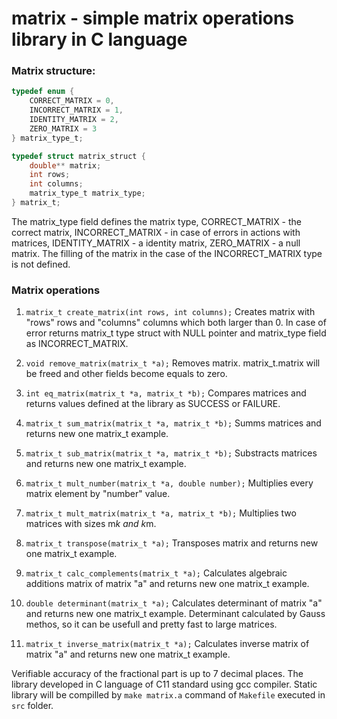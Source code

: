 # matrix - simple matrix operations library in C language

### Matrix structure:

```c
typedef enum {
    CORRECT_MATRIX = 0,
    INCORRECT_MATRIX = 1,
    IDENTITY_MATRIX = 2,
    ZERO_MATRIX = 3
} matrix_type_t;

typedef struct matrix_struct {
    double** matrix;
    int rows;
    int columns;
    matrix_type_t matrix_type;
} matrix_t;
```  

The matrix_type field defines the matrix type, CORRECT_MATRIX - the correct matrix, INCORRECT_MATRIX - in case of errors in actions with matrices, IDENTITY_MATRIX - a identity matrix, ZERO_MATRIX - a null matrix.
The filling of the matrix in the case of the INCORRECT_MATRIX type is not defined.  

### Matrix operations

1. ```matrix_t create_matrix(int rows, int columns);```
Creates matrix with "rows" rows and "columns" columns which both larger than 0. In case of error returns matrix_t type struct with NULL pointer and matrix_type field as INCORRECT_MATRIX.  

2. ```void remove_matrix(matrix_t *a);```
Removes matrix. matrix_t.matrix will be freed and other fields become equals to zero.  

3. ```int eq_matrix(matrix_t *a, matrix_t *b);```
Compares matrices and returns values defined at the library as SUCCESS or FAILURE.  

4. ```matrix_t sum_matrix(matrix_t *a, matrix_t *b);```
Summs matrices and returns new one matrix_t example.  

5. ```matrix_t sub_matrix(matrix_t *a, matrix_t *b);```
Substracts matrices and returns new one matrix_t example.  

6. ```matrix_t mult_number(matrix_t *a, double number);```
Multiplies every matrix element by "number" value.  

7. ```matrix_t mult_matrix(matrix_t *a, matrix_t *b);```
Multiplies two matrices with sizes m*k and k*m. 

8. ```matrix_t transpose(matrix_t *a);```
Transposes matrix and returns new one matrix_t example.  

9. ```matrix_t calc_complements(matrix_t *a);```
Calculates algebraic additions matrix of matrix "a" and returns new one matrix_t example.  

10. ```double determinant(matrix_t *a);```
Calculates determinant of matrix "a" and returns new one matrix_t example. Determinant calculated by Gauss methos, so it can be usefull and pretty fast to large matrices.  

11. ```matrix_t inverse_matrix(matrix_t *a);```
Calculates inverse matrix of matrix "a" and returns new one matrix_t example.  

Verifiable accuracy of the fractional part is up to 7 decimal places. The library developed in C language of C11 standard using gcc compiler. Static library will be compilled by ```make matrix.a``` command of ```Makefile``` executed in ```src``` folder.  
